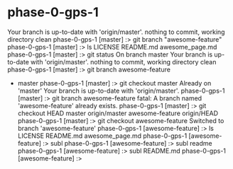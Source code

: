 phase-0-gps-1
=============
Your branch is up-to-date with 'origin/master'.
nothing to commit, working directory clean
phase-0-gps-1 [master] :> git branch "awesome-feature"
phase-0-gps-1 [master] :> ls
LICENSE         README.md       awesome_page.md
phase-0-gps-1 [master] :> git status
On branch master
Your branch is up-to-date with 'origin/master'.
nothing to commit, working directory clean
phase-0-gps-1 [master] :> git branch
  awesome-feature
* master
phase-0-gps-1 [master] :> git checkout master
Already on 'master'
Your branch is up-to-date with 'origin/master'.
phase-0-gps-1 [master] :> git branch awesome-feature
fatal: A branch named 'awesome-feature' already exists.
phase-0-gps-1 [master] :> git checkout
HEAD              master            origin/master
awesome-feature   origin/HEAD
phase-0-gps-1 [master] :> git checkout awesome-feature
Switched to branch 'awesome-feature'
phase-0-gps-1 [awesome-feature] :> ls
LICENSE         README.md       awesome_page.md
phase-0-gps-1 [awesome-feature] :> subl
phase-0-gps-1 [awesome-feature] :> subl readme
phase-0-gps-1 [awesome-feature] :> subl README.md
phase-0-gps-1 [awesome-feature] :>